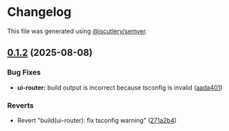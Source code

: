 # Changelog

This file was generated using [@jscutlery/semver](https://github.com/jscutlery/semver).

## [0.1.2](https://github.com/TGA88/inh-lib/compare/ui-router-0.1.1...ui-router-0.1.2) (2025-08-08)


### Bug Fixes

* **ui-router:** build output is incorrect because tsconfig is invalid ([aada401](https://github.com/TGA88/inh-lib/commit/aada40113904bc3ead77d7dc051302f3ea08c969))


### Reverts

* Revert "build(ui-router): fix tsconfig warning" ([271a2b4](https://github.com/TGA88/inh-lib/commit/271a2b4b064758523fa715cd8d04f844b435c86f))
